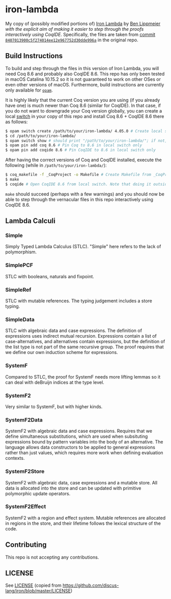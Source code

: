 # iron-lambda

My copy of (possibly modified portions of) [Iron Lambda](https://github.com/discus-lang/iron) by [Ben Lippmeier](https://github.com/benl23x5) _with the explicit aim of making it easier to step through the proofs interactively using CoqIDE_. Specifically, the files are taken from [commit `8407013900c5f274014ee12e967752d30dde996a`](https://github.com/discus-lang/iron/commit/8407013900c5f274014ee12e967752d30dde996a) in the original repo.

## Build Instructions

To build and step through the files in this version of Iron Lambda, you will need Coq 8.6 and probably also CoqIDE 8.6. This repo has only been tested in macOS Catalina 10.15.2 so it is not guaranteed to work on other OSes or even other versions of macOS. Furthermore, build instructions are currently only available for [`opam`](https://opam.ocaml.org).

It is highly likely that the current Coq version you are using (if you already have one) is much newer than Coq 8.6 (similar for CoqIDE). In that case, if you do not want to downgrade your Coq version globally, you can create a local [switch](https://opam.ocaml.org/doc/man/opam-switch.html) in your copy of this repo and install Coq 8.6 + CoqIDE 8.6 there as follows:

```bash
$ opam switch create /path/to/your/iron-lambda/ 4.05.0 # Create local switch and install OCaml 4.05.0 there
$ cd /path/to/your/iron-lambda/
$ opam switch show # should print "/path/to/your/iron-lambda/"; if not, do NOT proceed
$ opam pin add coq 8.6 # Pin Coq to 8.6 in local switch only
$ opam pin add coqide 8.6 # Pin CoqIDE to 8.6 in local switch only
```

After having the correct versions of Coq and CoqIDE installed, execute the following (while in `/path/to/your/iron-lambda/`):

```bash
$ coq_makefile -f _CoqProject -o Makefile # Create Makefile from _CoqProject
$ make
$ coqide # Open CoqIDE 8.6 from local switch. Note that doing it outside of /path/to/your/iron-lambda/ will open your default (probably much newer) version of CoqIDE!
```

`make` should succeed (perhaps with a few warnings) and you should now be able to step through the vernacular files in this repo interactively using CoqIDE 8.6.

## Lambda Calculi

### Simple

Simply Typed Lambda Calculus (STLC). "Simple" here refers to the lack of polymorphism.

### SimplePCF

STLC with booleans, naturals and fixpoint.

### SimpleRef

STLC with mutable references. The typing judgement includes a store typing.

### SimpleData

STLC with algebraic data and case expressions. The definition of expressions uses indirect mutual recursion. Expressions contain a list of case-alternatives, and alternatives contain expressions, but the definition of the list type is not part of the same recursive group. The proof requires that we define our own induction scheme for expressions.

### SystemF

Compared to STLC, the proof for SystemF needs more lifting lemmas so it can deal with deBruijn indices at the type level.

### SystemF2

Very similar to SystemF, but with higher kinds.

### SystemF2Data

SystemF2 with algebraic data and case expressions. Requires that we define simultaneous substitutions, which are used when subsituting expressions bound by pattern variables into the body of an alternative. The language allows data constructors to be applied to general expressions rather than just values, which requires more work when defining evaluation contexts.

### SystemF2Store

SystemF2 with algebraic data, case expressions and a mutable store. All data is allocated into the store and can be updated with primitive polymorphic update operators.

### SystemF2Effect

SystemF2 with a region and effect system. Mutable references are allocated in regions in the store, and their lifetime follows the lexical structure of the code.

## Contributing

This repo is not accepting any contributions.

## LICENSE

See [LICENSE](./blob/master/LICENSE) (copied from https://github.com/discus-lang/iron/blob/master/LICENSE)
